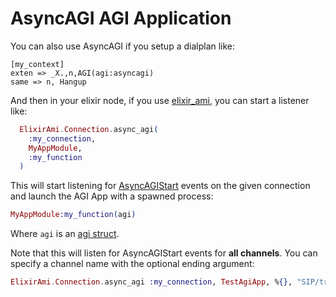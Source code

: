 # AsyncAGI AGI Application

You can also use AsyncAGI if you setup a dialplan like:

```
[my_context]
exten => _X.,n,AGI(agi:asyncagi)
same => n, Hangup
```

And then in your elixir node, if you use [elixir_ami](https://github.com/marcelog/elixir_ami),
you can start a listener like:

```elixir
  ElixirAmi.Connection.async_agi(
    :my_connection,
    MyAppModule,
    :my_function
  )
```

This will start listening for [AsyncAGIStart](https://wiki.asterisk.org/wiki/display/AST/Asterisk+13+ManagerEvent_AsyncAGIStart) events
on the given connection and launch the AGI App with a spawned process:

```elixir
MyAppModule:my_function(agi)
```

Where `agi` is an [agi struct](https://github.com/marcelog/elixir_agi/blob/master/lib/elixir_agi/agi.ex).

Note that this will listen for AsyncAGIStart events for **all channels**. You can specify a channel name with the
optional ending argument:

```elixir
ElixirAmi.Connection.async_agi :my_connection, TestAgiApp, %{}, "SIP/trunk-234132423"
```

